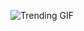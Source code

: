 ![Trending GIF](https://media3.giphy.com/media/v1.Y2lkPThiYjIxNzcyOXRoeGg1eTZzYWs0dWFnd2syZDd4dXBlcWpyOHE0NGQzYTlzaXA2YSZlcD12MV9naWZzX3NlYXJjaCZjdD1n/fryY00CO4xCz4uJuDQ/giphy.gif)
